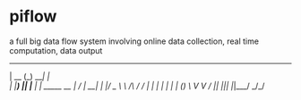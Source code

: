 # piflow
a full big data flow system involving online data collection, real time computation, data output

  _____ _ ______ _               
 |  __ (_)  ____| |              
 | |__) || |__  | | _____      __
 |  ___/ |  __| | |/ _ \ \ /\ / /
 | |   | | |    | | (_) \ V  V / 
 |_|   |_|_|    |_|\___/ \_/\_/  
